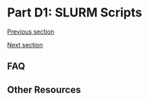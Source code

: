 
# Part D1: SLURM Scripts

[Previous section](C5_RECIPE_OUTPUTS.md)

[Next section](C7_SCORING.md)


## FAQ


## Other Resources
